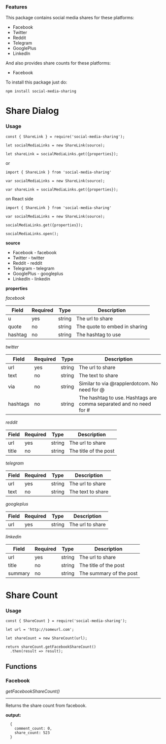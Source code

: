 ### Features

This package contains social media shares for these platforms:

* Facebook
* Twitter
* Reddit
* Telegram
* GooglePlus
* LinkedIn

And also provides share counts for these platforms:
* Facebook


To install this package just do:
``` 
npm install social-media-sharing 
```


# Share Dialog #

### Usage

```
const { ShareLink } = require('social-media-sharing');

let socialMediaLinks = new ShareLink(source);

let shareLink = socialMediaLinks.get({properties});
```

or 

```
import { ShareLink } from 'social-media-sharing'

var socialMediaLinks = new ShareLink(source);

var shareLink = socialMediaLinks.get({properties});
```

on React side

```
import { ShareLink } from 'social-media-sharing'

var socialMediaLinks = new ShareLink(source);

socialMediaLinks.get({properties});

socialMediaLinks.open();
```

**source**

* Facebook - facebook
* Twitter - twitter
* Reddit - reddit
* Telegram - telegram
* GooglePlus - googleplus
* LinkedIn - linkedin

**properties**

*facebook*

Field | Required | Type | Description
--- | --- | --- | ---
u | yes | string | The url to share
quote | no | string | The quote to embed in sharing
hashtag | no | string | The hashtag to use

*twitter*

Field | Required | Type | Description
--- | --- | --- | ---
url | yes | string | The url to share
text | no | string | The text to share
via | no | string | Similar to via @rapplerdotcom. No need for @
hashtags | no | string | The hashtag to use. Hashtags are comma separated and no need for #

*reddit*

Field | Required | Type | Description
--- | --- | --- | ---
url | yes | string | The url to share
title | no | string | The title of the post

*telegram*

Field | Required | Type | Description
--- | --- | --- | ---
url | yes | string | The url to share
text | no | string | The text to share

*googleplus*

Field | Required | Type | Description
--- | --- | --- | ---
url | yes | string | The url to share

*linkedin*

Field | Required | Type | Description
--- | --- | --- | ---
url | yes | string | The url to share
title | no | string | The title of the post
summary | no | string | The summary of the post


# Share Count #

### Usage

```
const { ShareCount } = require('social-media-sharing');

let url = 'http://someurl.com';

let shareCount = new ShareCount(url);

return shareCount.getFacebookShareCount()
  .then(result => result);
```

## Functions ##

### Facebook

*getFacebookShareCount()*
- - -
Returns the share count from facebook.

**output:** 
```
  { 
    comment_count: 0, 
    share_count: 523 
  }
```